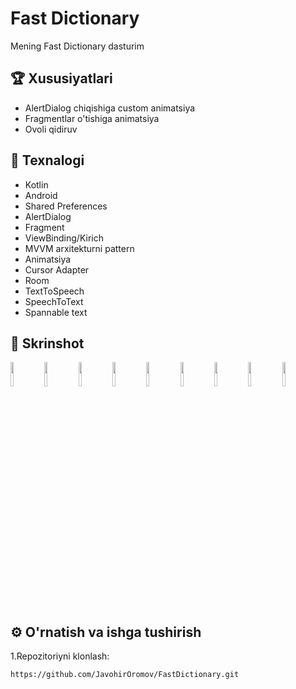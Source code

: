 # Fast Dictionary

Mening Fast Dictionary dasturim

## 🏆 Xususiyatlari

- AlertDialog chiqishiga custom animatsiya
- Fragmentlar o'tishiga animatsiya
- Ovoli qidiruv

## 🚀 Texnalogi

- Kotlin
- Android
- Shared Preferences
- AlertDialog
- Fragment
- ViewBinding/Kirich
- MVVM arxitekturni pattern
- Animatsiya
- Cursor Adapter
- Room
- TextToSpeech
- SpeechToText
- Spannable text

## 📸 Skrinshot
<p float="left">
  <img src="https://drive.google.com/uc?export=view&id=1YUtmcqzN1eg1qgCoBdkU2Y4Yvd75aN6P" width="10%" />
  <img src="https://drive.google.com/uc?export=view&id=1SsqH5kEKZk9MJeovDPXC_kUVJE5Z9fuG" width="10%" />
  <img src="https://drive.google.com/uc?export=view&id=1Cv2tL2HTFHAZOPizCKk7XVYUQ9HTZyCM" width="10%" />
  <img src="https://drive.google.com/uc?export=view&id=1RJPeE-Mv9B-oo2AsweTk2wnewfkwJ2L6" width="10%" />
   <img src="https://drive.google.com/uc?export=view&id=1LDQtZTkWPwxd9r9KKIJ88FUc11_HVPxp" width="10%" />
  <img src="https://drive.google.com/uc?export=view&id=10EXx8Chl95LFqCNWYjvIxPJyFIfGcJKw" width="10%" />
  <img src="https://drive.google.com/uc?export=view&id=1-dlWZt2C3-zVJ4lQ-rXcy2gF3O5B9gEq" width="10%" />
   <img src="https://drive.google.com/uc?export=view&id=1HjjIKe4e3XyY-uhQoZYt7xpP1vOAHUNp" width="10%" />
  <img src="https://drive.google.com/uc?export=view&id=17LIBvG8uWLj8mgEvT-xky1sP_R071xVC" width="10%" />
</p>

## ⚙️ O'rnatish va ishga tushirish

1.Repozitoriyni klonlash:

```bash
https://github.com/JavohirOromov/FastDictionary.git

